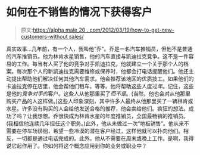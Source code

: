 # 如何在不销售的情况下获得客户

> 原文:[https://alpha male 20 . com/2012/03/19/how-to-get-new-customers-without sales/](https://alphamale20.com/2012/03/19/how-to-get-new-customers-without-selling/)

真实故事...几年前，有一个人，我叫他“乔”。乔是一名汽车推销员，但他不是普通的汽车推销员。他为林肯水星销售，他的汽车直接与凯迪拉克竞争。这不是一件容易的工作。每当有人买了他的竞争对手凯迪拉克，他就建立一个关于那个人的档案。每次那个人的新凯迪拉克需要维修或保养时，他都会打电话提醒他们。他还主动提出帮助他们解决任何其他汽车需求。他会推荐该地区的优质技工。如果他们的卡迪拉克停在店里，他会帮他们租车。等等。他将帮助这些人度过*年*。记住，这些是他的*竞争对手的*客户。这些人从他那里买了*而不是*。(当然，他也会对从他那里购买产品的人这样做。)这些人印象深刻，其中许多人最终从他那里买了一辆林肯或水星。许多没有购买的人会给他发送合格的推荐，他会卖给他们。疯狂的想法。成功了吗？让我想想。乔很快成为林肯水星的年度推销员，全国最畅销的推销员。(我相信他连续几年担任这个职务。)此外，他从未做过一次“地板销售”。他从来不需要在停车场徘徊，希望一些冷漠的潜在客户经过，这样他就可以扑向他们。相反，一切都是通过电话完成的。此外，他从不需要在周末或晚上工作。是啊，我得说它起作用了。你如何将这个概念应用到你的业务或职业中？